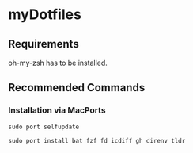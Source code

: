 # myDotfiles

## Requirements

oh-my-zsh has to be installed.

## Recommended Commands

### Installation via MacPorts

`sudo port selfupdate`

`sudo port install bat fzf fd icdiff gh direnv tldr`
